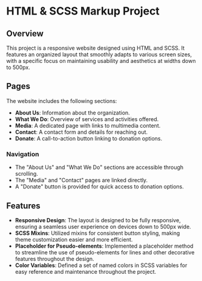 # HTML & SCSS Markup Project

## Overview

This project is a responsive website designed using HTML and SCSS. It features an organized layout that smoothly adapts to various screen sizes, with a specific focus on maintaining usability and aesthetics at widths down to 500px.

## Pages

The website includes the following sections:

- **About Us**: Information about the organization.
- **What We Do**: Overview of services and activities offered.
- **Media**: A dedicated page with links to multimedia content.
- **Contact**: A contact form and details for reaching out.
- **Donate**: A call-to-action button linking to donation options.

### Navigation

- The "About Us" and "What We Do" sections are accessible through scrolling.
- The "Media" and "Contact" pages are linked directly.
- A "Donate" button is provided for quick access to donation options.

## Features

- **Responsive Design**: The layout is designed to be fully responsive, ensuring a seamless user experience on devices down to 500px wide.
- **SCSS Mixins**: Utilized mixins for consistent button styling, making theme customization easier and more efficient.
- **Placeholder for Pseudo-elements**: Implemented a placeholder method to streamline the use of pseudo-elements for lines and other decorative features throughout the design.
- **Color Variables**: Defined a set of named colors in SCSS variables for easy reference and maintenance throughout the project.
